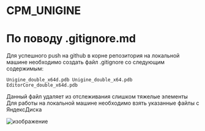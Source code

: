 # CPM_UNIGINE

<h1>По поводу .gitignore.md</h1>

Для успешного push на github в корне репозитория на локальной машине необходимо создать файл .gitignore со следующим содержимым:

<code>Unigine_double_x64d.pdb
Unigine_double_x64.pdb
EditorCore_double_x64d.pdb</code>

Данный файл удаляет из отслеживания слишком тяжелые элементы<br>
Для работы на локальной машине необходимо взять указанные файлы с ЯндексДиска

![изображение](https://user-images.githubusercontent.com/118118794/224514357-5a1b8b94-8c26-4026-ab68-89c5791df828.png)
